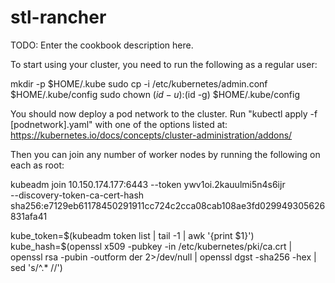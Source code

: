 # stl-rancher

TODO: Enter the cookbook description here.

To start using your cluster, you need to run the following as a regular user:

  mkdir -p $HOME/.kube
  sudo cp -i /etc/kubernetes/admin.conf $HOME/.kube/config
  sudo chown $(id -u):$(id -g) $HOME/.kube/config

You should now deploy a pod network to the cluster.
Run "kubectl apply -f [podnetwork].yaml" with one of the options listed at:
  https://kubernetes.io/docs/concepts/cluster-administration/addons/

Then you can join any number of worker nodes by running the following on each as root:

kubeadm join 10.150.174.177:6443 --token ywv1oi.2kauulmi5n4s6ijr \
    --discovery-token-ca-cert-hash sha256:e7129eb61178450291911cc724c2cca08cab108ae3fd029949305626831afa41

kube_token=$(kubeadm token list | tail -1 | awk '{print $1}')
kube_hash=$(openssl x509 -pubkey -in /etc/kubernetes/pki/ca.crt | openssl rsa -pubin -outform der 2>/dev/null | openssl dgst -sha256 -hex | sed 's/^.* //')
